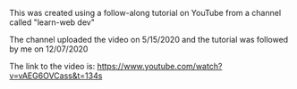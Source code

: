 This was created using a follow-along tutorial on YouTube from a channel called "learn-web dev"

The channel uploaded the video on 5/15/2020 and the tutorial was followed by me on 12/07/2020

The link to the video is:
https://www.youtube.com/watch?v=vAEG6OVCass&t=134s